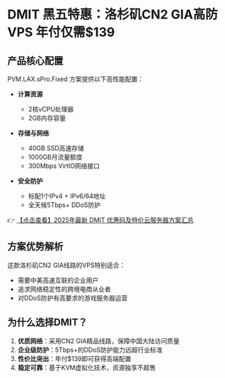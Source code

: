 # DMIT 黑五特惠：洛杉矶CN2 GIA高防VPS 年付仅需$139

## 产品核心配置

PVM.LAX.sPro.Fixed 方案提供以下高性能配置：

- **计算资源**  
  - 2核vCPU处理器  
  - 2GB内存容量  

- **存储与网络**  
  - 40GB SSD高速存储  
  - 1000GB月流量额度  
  - 300Mbps VirtIO网络接口  

- **安全防护**  
  - 标配1个IPv4 + IPv6/64地址  
  - 全天候5Tbps+ DDoS防护  

👉 [【点击查看】2025年最新 DMIT 优惠码及特价云服务器方案汇总](https://bit.ly/dmit_coupon)

## 方案优势解析

这款洛杉矶CN2 GIA线路的VPS特别适合：

- 需要中美高速互联的企业用户
- 追求网络稳定性的跨境电商从业者
- 对DDoS防护有高要求的游戏服务器运营

## 为什么选择DMIT？

1. **优质网络**：采用CN2 GIA精品线路，保障中国大陆访问质量
2. **企业级防护**：5Tbps+的DDoS防护能力远超行业标准
3. **性价比突出**：年付$139即可获得高端配置
4. **稳定可靠**：基于KVM虚拟化技术，资源独享不超售